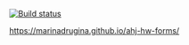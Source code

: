 [![Build status](https://ci.appveyor.com/api/projects/status/1ofnfj7dal4su7ms?svg=true)](https://ci.appveyor.com/project/MarinaDrugina/ahj-hw-forms)

https://marinadrugina.github.io/ahj-hw-forms/
